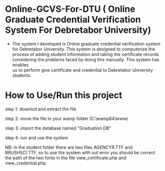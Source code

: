 # Online-GCVS-For-DTU (  Online Graduate Credential Verification System For Debretabor University)
- The system I developed is Online graduate credential verification system for Debretabor University. This
  system is designed to computerize the process of adding student information and taking the
  certificate records considering the problems faced by doing this manually. This system has enables   
  us to perform give certificate and credential to Debretabor University students.
  
# How to Use/Run this project

step 1: downlod and extract the file

step 2: move the file in your wamp folder (C:\wamp64\www)

step 3: import the database named "Graduation DB"

step 4: run and use the system 

NB: in the student folder there are two files AGENCYR.TTF and BRUSHSCI.TTF, so to use the system with out error you should be correct the path of the two fonts in the file view_certificate.php and view_credential.php.
  

